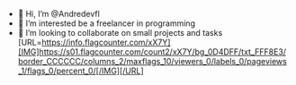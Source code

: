 - 👋 Hi, I’m @Andredevfl
- 👀 I’m interested be a freelancer in programming
- 💞️ I’m looking to collaborate on small projects and tasks
[URL=https://info.flagcounter.com/xX7Y][IMG]https://s01.flagcounter.com/count2/xX7Y/bg_0D4DFF/txt_FFF8E3/border_CCCCCC/columns_2/maxflags_10/viewers_0/labels_0/pageviews_1/flags_0/percent_0/[/IMG][/URL]

<!---
Andredevfl/Andredevfl is a ✨ special ✨ repository because its `README.md` (this file) appears on your GitHub profile.
You can click the Preview link to take a look at your changes.
--->

